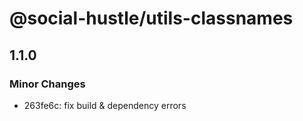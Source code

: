 # @social-hustle/utils-classnames

## 1.1.0

### Minor Changes

- 263fe6c: fix build & dependency errors
